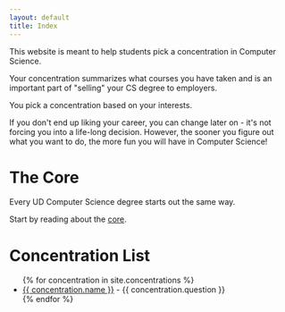 ```yaml
---
layout: default
title: Index
---
```


This website is meant to help students pick a concentration in Computer Science.

Your concentration summarizes what courses you have taken and is an important part of "selling" your CS degree to employers.

You pick a concentration based on your interests.

If you don't end up liking your career, you can change later on - it's not forcing you into a life-long decision.
However, the sooner you figure out what you want to do, the more fun you will have in Computer Science!

# The Core

Every UD Computer Science degree starts out the same way.

Start by reading about the [core](core).

# Concentration List

<ul>
{% for concentration in site.concentrations %}
    <li><a href="{{ concentration.url }}">{{ concentration.name }}</a>  - {{ concentration.question }}</li>
{% endfor %}
</ul>

<!-- <p>{{ concentration.content | markdownify }}</p> -->